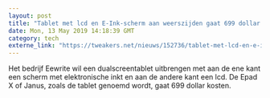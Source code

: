 ```yaml
---
layout: post
title: "Tablet met lcd en E-Ink-scherm aan weerszijden gaat 699 dollar kosten"
date: Mon, 13 May 2019 14:18:39 GMT
category: tech
externe_link: "https://tweakers.net/nieuws/152736/tablet-met-lcd-en-e-ink-scherm-aan-weerszijden-gaat-699-dollar-kosten.html"
---
```


Het bedrijf Eewrite wil een dualscreentablet uitbrengen met aan de ene kant een scherm met elektronische inkt en aan de andere kant een lcd. De Epad X of Janus, zoals de tablet genoemd wordt, gaat 699 dollar kosten.<img src="http://feeds.feedburner.com/~r/tweakers/mixed/~4/xJ_tNVP71WE" height="1" width="1" alt=""/>
